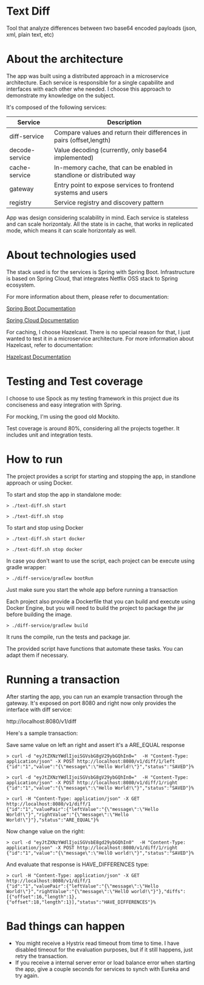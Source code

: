 Text Diff
===================
Tool that analyze differences between two base64 encoded payloads (json, xml, plain text, etc)

# About the architecture
The app was built using a distributed approach in a microservice architecture. Each service is responsible for a single capabilite and interfaces with each other whe needed. I choose this approach to demonstrate my knowledge on the subject.

It's composed of the following services:

| Service  | Description |
| ------------- | ------------- |
| diff-service  |  Compare values and return their differences in pairs (offset,length) |
| decode-service | Value decoding (currently, only base64 implemented)  |
| cache-service  | In-memory cache, that can be enabled in standlone or distributed way  |
| gateway  |  Entry point to expose services to frontend systems and users |
| registry  | Service registry and discovery pattern |

App was design considering scalability in mind. Each service is stateless and can scale horizontaly. All the state is in cache, that works in replicated mode, which means it can scale horizontaly as well.

# About technologies used
The stack used is for the services is Spring with Spring Boot. Infrastructure is based on Spring Cloud, that integrates Netflix OSS stack to Spring ecosystem.

For more information about them, please refer to documentation:

[Spring Boot Documentation](https://docs.spring.io/spring-boot/docs/current/reference/htmlsingle/)

[Spring Cloud Documentation](https://cloud.spring.io/spring-cloud-netflix/single/spring-cloud-netflix.html)

For caching, I choose Hazelcast. There is no special reason for that, I just wanted to test it in a microservice architecture. For more information about Hazelcast, refer to documentation:

[Hazelcast Documentation](https://docs.spring.io/spring-boot/docs/current/reference/html/boot-features-hazelcast.html)

# Testing and Test coverage
I choose to use Spock as my testing framework in this project due its conciseness and easy integration with Spring.

For mocking, I'm using the good old Mockito.

Test coverage is around 80%, considering all the projects together. It includes unit and integration tests.

# How to run
The project provides a script for starting and stopping the app, in standlone approach or using Docker.

To start and stop the app in standalone mode:

```shell
> ./text-diff.sh start
```

```shell
> ./text-diff.sh stop
```

To start and stop using Docker

```shell
> ./text-diff.sh start docker
```

```shell
> ./text-diff.sh stop docker
```

In case you don't want to use the script, each project can be execute using gradle wrapper:

```shell
> ./diff-service/gradlew bootRun
```

Just make sure you start the whole app before running a transaction

Each project also provide a Dockerfile that you can build and execute using Docker Engine, but you will need to build the project to package the jar before building the image. 

```shell
> ./diff-service/gradlew build
```

It runs the compile, run the tests and package jar.

The provided script have functions that automate these tasks. You can adapt them if necessary.

# Running a transaction

After starting the app, you can run an example transaction through the gateway. It's exposed on port 8080 and right now only provides the interface with diff service:

http://localhost:8080/v1/diff

Here's a sample transaction:

Save same value on left an right and assert it's a ARE_EQUAL response

```shell
> curl -d "eyJtZXNzYWdlIjoiSGVsbG8gV29ybGQhIn0="  -H "Content-Type: application/json" -X POST http://localhost:8080/v1/diff/1/left
{"id":"1","value":"{\"message\":\"Hello World!\"}","status":"SAVED"}%
```

```shell
> curl -d "eyJtZXNzYWdlIjoiSGVsbG8gV29ybGQhIn0="  -H "Content-Type: application/json" -X POST http://localhost:8080/v1/diff/1/right
{"id":"1","value":"{\"message\":\"Hello World!\"}","status":"SAVED"}%
```

```shell
> curl -H "Content-Type: application/json" -X GET http://localhost:8080/v1/diff/1
{"id":"1","valuePair":{"leftValue":"{\"message\":\"Hello World!\"}","rightValue":"{\"message\":\"Hello World!\"}"},"status":"ARE_EQUAL"}%
```

Now change value on the right:

```shell
> curl -d "eyJtZXNzYWdlIjoiSGVsbE8gd29ybGQhIn0"  -H "Content-Type: application/json" -X POST http://localhost:8080/v1/diff/1/right
{"id":"1","value":"{\"message\":\"HellO world!\"}","status":"SAVED"}%
```

And evaluate that response is HAVE_DIFFERENCES type:

```shell
> curl -H "Content-Type: application/json" -X GET http://localhost:8080/v1/diff/1
{"id":"1","valuePair":{"leftValue":"{\"message\":\"Hello World!\"}","rightValue":"{\"message\":\"HellO world!\"}"},"diffs":[{"offset":16,"length":1},{"offset":18,"length":1}],"status":"HAVE_DIFFERENCES"}%
```

# Bad things can happen

* You might receive a Hystrix read timeout from time to time. I have disabled timeout for the evaluation purposes, but if it still happens, just retry the transaction.
* If you receive a internal server error or load balance error when starting the app, give a couple seconds for services to synch with Eureka and try again.
